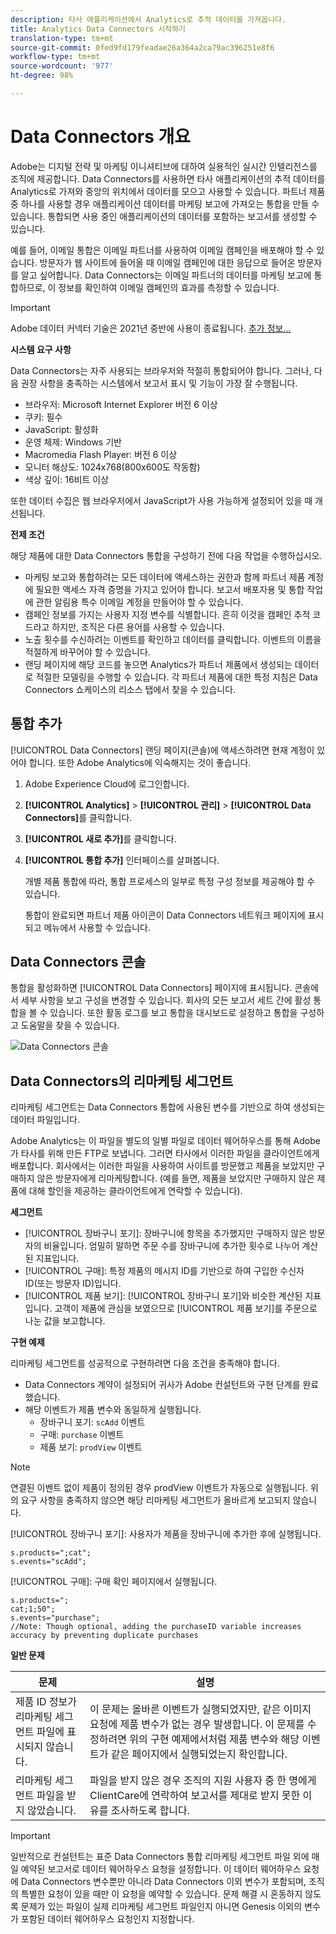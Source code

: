 ```yaml
---
description: 타사 애플리케이션에서 Analytics로 추적 데이터를 가져옵니다.
title: Analytics Data Connectors 시작하기
translation-type: tm+mt
source-git-commit: 0fed9fd179feadae26a364a2ca79ac396251e8f6
workflow-type: tm+mt
source-wordcount: '977'
ht-degree: 98%

---
```



# Data Connectors 개요

Adobe는 디지털 전략 및 마케팅 이니셔티브에 대하여 실용적인 실시간 인텔리전스를 조직에 제공합니다. Data Connectors를 사용하면 타사 애플리케이션의 추적 데이터를 Analytics로 가져와 중앙의 위치에서 데이터를 모으고 사용할 수 있습니다.  파트너 제품 중 하나를 사용할 경우 애플리케이션 데이터를 마케팅 보고에 가져오는 통합을 만들 수 있습니다. 통합되면 사용 중인 애플리케이션의 데이터를 포함하는 보고서를 생성할 수 있습니다.

예를 들어, 이메일 통합은 이메일 파트너를 사용하여 이메일 캠페인을 배포해야 할 수 있습니다. 방문자가 웹 사이트에 들어올 때 이메일 캠페인에 대한 응답으로 들어온 방문자를 알고 싶어합니다. Data Connectors는 이메일 파트너의 데이터를 마케팅 보고에 통합하므로, 이 정보를 확인하여 이메일 캠페인의 효과를 측정할 수 있습니다.

>[!IMPORTANT]
>
>Adobe 데이터 커넥터 기술은 2021년 중반에 사용이 종료됩니다. [추가 정보...](/help/import/data-connectors/data-connectors-eol.md)

**시스템 요구 사항**

Data Connectors는 자주 사용되는 브라우저와 적절히 통합되어야 합니다. 그러나, 다음 권장 사항을 충족하는 시스템에서 보고서 표시 및 기능이 가장 잘 수행됩니다.

* 브라우저: Microsoft Internet Explorer 버전 6 이상
* 쿠키: 필수
* JavaScript: 활성화
* 운영 체제: Windows 기반
* Macromedia Flash Player: 버전 6 이상
* 모니터 해상도: 1024x768(800x600도 작동함)
* 색상 깊이: 16비트 이상

또한 데이터 수집은 웹 브라우저에서 JavaScript가 사용 가능하게 설정되어 있을 때 개선됩니다.

**전제 조건**

해당 제품에 대한 Data Connectors 통합을 구성하기 전에 다음 작업을 수행하십시오.

* 마케팅 보고와 통합하려는 모든 데이터에 액세스하는 권한과 함께 파트너 제품 계정에 필요한 액세스 자격 증명을 가지고 있어야 합니다. 보고서 배포자용 및 통합 작업에 관한 알림용 특수 이메일 계정을 만들어야 할 수 있습니다.
* 캠페인 정보를 가지는 사용자 지정 변수를 식별합니다. 흔히 이것을 캠페인 추적 코드라고 하지만, 조직은 다른 용어를 사용할 수 있습니다.
* 노출 횟수를 수신하려는 이벤트를 확인하고 데이터를 클릭합니다. 이벤트의 이름을 적절하게 바꾸어야 할 수 있습니다.
* 랜딩 페이지에 해당 코드를 놓으면 Analytics가 파트너 제품에서 생성되는 데이터로 적절한 모델링을 수행할 수 있습니다. 각 파트너 제품에 대한 특정 지침은 Data Connectors 쇼케이스의 리소스 탭에서 찾을 수 있습니다.

## 통합 추가

[!UICONTROL Data Connectors] 랜딩 페이지(콘솔)에 액세스하려면 현재 계정이 있어야 합니다. 또한 Adobe Analytics에 익숙해지는 것이 좋습니다.

1. Adobe Experience Cloud에 로그인합니다.
1. **[!UICONTROL Analytics]** > **[!UICONTROL 관리]** > **[!UICONTROL Data Connectors]**&#x200B;를 클릭합니다.
1. **[!UICONTROL 새로 추가]**&#x200B;를 클릭합니다.
1. **[!UICONTROL 통합 추가]** 인터페이스를 살펴봅니다.

   개별 제품 통합에 따라, 통합 프로세스의 일부로 특정 구성 정보를 제공해야 할 수 있습니다.

   통합이 완료되면 파트너 제품 아이콘이 Data Connectors 네트워크 페이지에 표시되고 메뉴에서 사용할 수 있습니다.

## Data Connectors 콘솔

통합을 활성화하면 [!UICONTROL Data Connectors] 페이지에 표시됩니다. 콘솔에서 세부 사항을 보고 구성을 변경할 수 있습니다. 회사의 모든 보고서 세트 간에 활성 통합을 볼 수 있습니다. 또한 활동 로그를 보고 통합을 대시보드로 설정하고 통합을 구성하고 도움말을 찾을 수 있습니다.

![Data Connectors 콘솔](assets/data-connectors-console.png)

## Data Connectors의 리마케팅 세그먼트

리마케팅 세그먼트는 Data Connectors 통합에 사용된 변수를 기반으로 하여 생성되는 데이터 파일입니다.

Adobe Analytics는 이 파일을 별도의 일별 파일로 데이터 웨어하우스를 통해 Adobe가 타사를 위해 만든 FTP로 보냅니다. 그러면 타사에서 이러한 파일을 클라이언트에게 배포합니다. 회사에서는 이러한 파일을 사용하여 사이트를 방문했고 제품을 보았지만 구매하지 않은 방문자에게 리마케팅합니다. (예를 들면, 제품을 보았지만 구매하지 않은 제품에 대해 할인을 제공하는 클라이언트에게 연락할 수 있습니다).

**세그먼트**

* [!UICONTROL 장바구니 포기]: 장바구니에 항목을 추가했지만 구매하지 않은 방문자의 비율입니다. 엄밀히 말하면 주문 수를 장바구니에 추가한 횟수로 나누어 계산된 지표입니다.
* [!UICONTROL 구매]: 특정 제품의 메시지 ID를 기반으로 하여 구입한 수신자 ID(또는 방문자 ID)입니다.
* [!UICONTROL 제품 보기]: [!UICONTROL 장바구니 포기]와 비슷한 계산된 지표입니다. 고객이 제품에 관심을 보였으므로 [!UICONTROL 제품 보기]를 주문으로 나눈 값을 보고합니다.

**구현 예제**

리마케팅 세그먼트를 성공적으로 구현하려면 다음 조건을 충족해야 합니다.

* Data Connectors 계약이 설정되어 귀사가 Adobe 컨설턴트와 구현 단계를 완료했습니다.
* 해당 이벤트가 제품 변수와 동일하게 실행됩니다.
   * 장바구니 포기: `scAdd` 이벤트
   * 구매: `purchase` 이벤트
   * 제품 보기: `prodView` 이벤트

>[!NOTE]
>
>연결된 이벤트 없이 제품이 정의된 경우 prodView 이벤트가 자동으로 실행됩니다.
위의 요구 사항을 충족하지 않으면 해당 리마케팅 세그먼트가 올바르게 보고되지 않습니다.

[!UICONTROL  장바구니 포기]: 사용자가 제품을 장바구니에 추가한 후에 실행됩니다.

```
s.products=";cat";
s.events="scAdd";
```

[!UICONTROL 구매]: 구매 확인 페이지에서 실행됩니다.

```
s.products=";
cat;1;50";
s.events="purchase";
//Note: Though optional, adding the purchaseID variable increases accuracy by preventing duplicate purchases
```

**일반 문제**

| 문제 | 설명 |
| -----------| ---------- |  
| 제품 ID 정보가 리마케팅 세그먼트 파일에 표시되지 않습니다. | 이 문제는 올바른 이벤트가 실행되었지만, 같은 이미지 요청에 제품 변수가 없는 경우 발생합니다. 이 문제를 수정하려면 위의 구현 예제에서처럼 제품 변수와 해당 이벤트가 같은 페이지에서 실행되었는지 확인합니다. |
| 리마케팅 세그먼트 파일을 받지 않았습니다. | 파일을 받지 않은 경우 조직의 지원 사용자 중 한 명에게 ClientCare에 연락하여 보고서를 제대로 받지 못한 이유를 조사하도록 합니다. |


>[!IMPORTANT]
>
>일반적으로 컨설턴트는 표준 Data Connectors 통합 리마케팅 세그먼트 파일 외에 매일 예약된 보고서로 데이터 웨어하우스 요청을 설정합니다. 이 데이터 웨어하우스 요청에 Data Connectors 변수뿐만 아니라 Data Connectors 이외 변수가 포함되며, 조직의 특별한 요청이 있을 때만 이 요청을 예약할 수 있습니다. 문제 해결 시 혼동하지 않도록 문제가 있는 파일이 실제 리마케팅 세그먼트 파일인지 아니면 Genesis 이외의 변수가 포함된 데이터 웨어하우스 요청인지 지정합니다.
